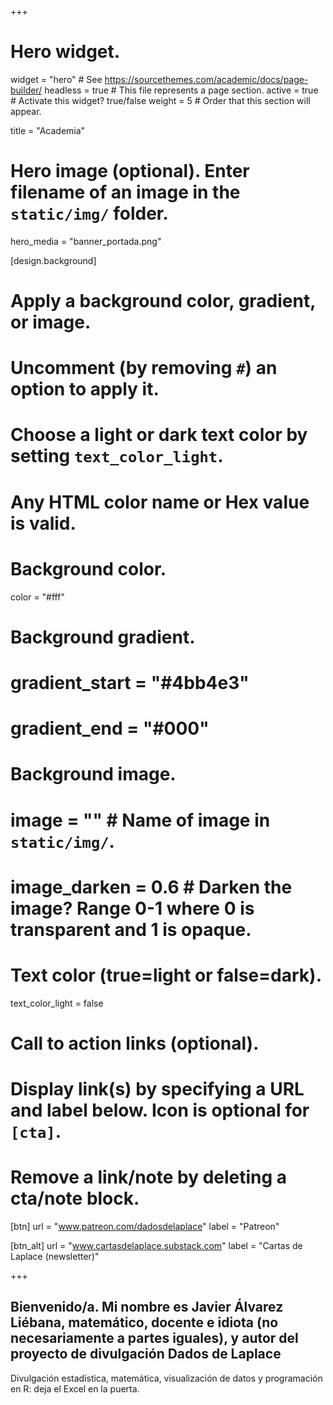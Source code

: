 +++
# Hero widget.
widget = "hero"  # See https://sourcethemes.com/academic/docs/page-builder/
headless = true  # This file represents a page section.
active = true  # Activate this widget? true/false
weight = 5  # Order that this section will appear.

title = "Academia"

# Hero image (optional). Enter filename of an image in the `static/img/` folder.
hero_media = "banner_portada.png"

[design.background]
  # Apply a background color, gradient, or image.
  #   Uncomment (by removing `#`) an option to apply it.
  #   Choose a light or dark text color by setting `text_color_light`.
  #   Any HTML color name or Hex value is valid.

  # Background color.
  color = "#fff"
  
  # Background gradient.
  # gradient_start = "#4bb4e3"
  # gradient_end = "#000"
  
  # Background image.
  # image = ""  # Name of image in `static/img/`.
  # image_darken = 0.6  # Darken the image? Range 0-1 where 0 is transparent and 1 is opaque.

  # Text color (true=light or false=dark).
  text_color_light = false
  
# Call to action links (optional).
#   Display link(s) by specifying a URL and label below. Icon is optional for `[cta]`.
#   Remove a link/note by deleting a cta/note block.
[btn]
  url = "www.patreon.com/dadosdelaplace"
  label = "Patreon"
  
[btn_alt]
  url = "www.cartasdelaplace.substack.com"
  label = "Cartas de Laplace (newsletter)"
  
+++

## Bienvenido/a. Mi nombre es **Javier Álvarez Liébana**, **matemático**, docente e idiota (no necesariamente a partes iguales), y autor del proyecto de divulgación **Dados de Laplace**

Divulgación estadística, matemática, visualización de datos y programación en R: deja el Excel en la puerta.

